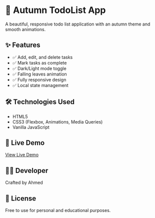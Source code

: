 # 🍂 Autumn TodoList App

A beautiful, responsive todo list application with an autumn theme and smooth animations.

## ✨ Features

- ✅ Add, edit, and delete tasks
- ✅ Mark tasks as complete
- ✅ Dark/Light mode toggle
- ✅ Falling leaves animation
- ✅ Fully responsive design
- ✅ Local state management

## 🛠️ Technologies Used

- HTML5
- CSS3 (Flexbox, Animations, Media Queries)
- Vanilla JavaScript

## 🚀 Live Demo

[View Live Demo](your-vercel-url-here)

## 👨‍💻 Developer

Crafted by Ahmed

## 📄 License

Free to use for personal and educational purposes.